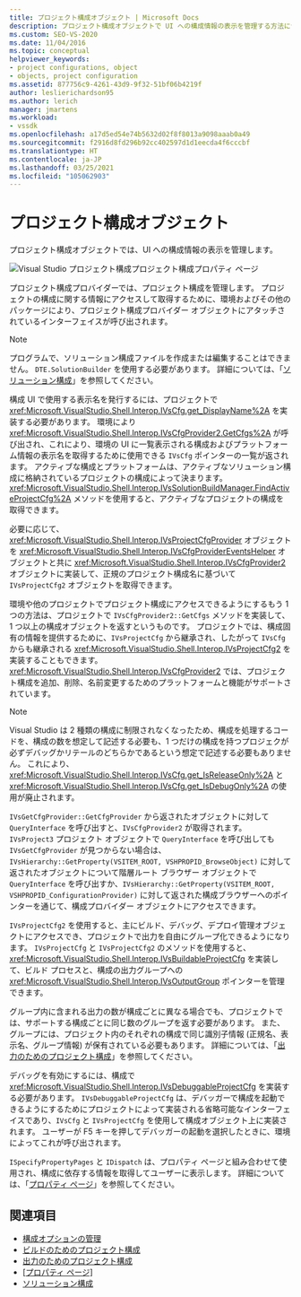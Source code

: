 ```yaml
---
title: プロジェクト構成オブジェクト | Microsoft Docs
description: プロジェクト構成オブジェクトで UI への構成情報の表示を管理する方法について説明します。
ms.custom: SEO-VS-2020
ms.date: 11/04/2016
ms.topic: conceptual
helpviewer_keywords:
- project configurations, object
- objects, project configuration
ms.assetid: 877756c9-4261-43d9-9f32-51bf06b4219f
author: leslierichardson95
ms.author: lerich
manager: jmartens
ms.workload:
- vssdk
ms.openlocfilehash: a17d5ed54e74b5632d02f8f8013a9098aaab0a49
ms.sourcegitcommit: f2916d8fd296b92cc402597d1d1eecda4f6cccbf
ms.translationtype: HT
ms.contentlocale: ja-JP
ms.lasthandoff: 03/25/2021
ms.locfileid: "105062903"
---
```

# <a name="project-configuration-object"></a>プロジェクト構成オブジェクト
プロジェクト構成オブジェクトでは、UI への構成情報の表示を管理します。

 ![Visual Studio プロジェクト構成](../../extensibility/internals/media/vsprojectcfg.gif "vsProjectCfg")プロジェクト構成プロパティ ページ

 プロジェクト構成プロバイダーでは、プロジェクト構成を管理します。 プロジェクトの構成に関する情報にアクセスして取得するために、環境およびその他のパッケージにより、プロジェクト構成プロバイダー オブジェクトにアタッチされているインターフェイスが呼び出されます。

> [!NOTE]
> プログラムで、ソリューション構成ファイルを作成または編集することはできません。 `DTE.SolutionBuilder` を使用する必要があります。 詳細については、「[ソリューション構成](../../extensibility/internals/solution-configuration.md)」を参照してください。

 構成 UI で使用する表示名を発行するには、プロジェクトで <xref:Microsoft.VisualStudio.Shell.Interop.IVsCfg.get_DisplayName%2A> を実装する必要があります。 環境により <xref:Microsoft.VisualStudio.Shell.Interop.IVsCfgProvider2.GetCfgs%2A> が呼び出され、これにより、環境の UI に一覧表示される構成およびプラットフォーム情報の表示名を取得するために使用できる `IVsCfg` ポインターの一覧が返されます。 アクティブな構成とプラットフォームは、アクティブなソリューション構成に格納されているプロジェクトの構成によって決まります。 <xref:Microsoft.VisualStudio.Shell.Interop.IVsSolutionBuildManager.FindActiveProjectCfg%2A> メソッドを使用すると、アクティブなプロジェクトの構成を取得できます。

 必要に応じて、<xref:Microsoft.VisualStudio.Shell.Interop.IVsProjectCfgProvider> オブジェクトを <xref:Microsoft.VisualStudio.Shell.Interop.IVsCfgProviderEventsHelper> オブジェクトと共に <xref:Microsoft.VisualStudio.Shell.Interop.IVsCfgProvider2> オブジェクトに実装して、正規のプロジェクト構成名に基づいて `IVsProjectCfg2` オブジェクトを取得できます。

 環境や他のプロジェクトでプロジェクト構成にアクセスできるようにするもう 1 つの方法は、プロジェクトで `IVsCfgProvider2::GetCfgs` メソッドを実装して、1 つ以上の構成オブジェクトを返すというものです。 プロジェクトでは、構成固有の情報を提供するために、`IVsProjectCfg` から継承され、したがって `IVsCfg` からも継承される <xref:Microsoft.VisualStudio.Shell.Interop.IVsProjectCfg2> を実装することもできます。 <xref:Microsoft.VisualStudio.Shell.Interop.IVsCfgProvider2> では、プロジェクト構成を追加、削除、名前変更するためのプラットフォームと機能がサポートされています。

> [!NOTE]
> Visual Studio は 2 種類の構成に制限されなくなったため、構成を処理するコードを、構成の数を想定して記述する必要も、1 つだけの構成を持つプロジェクが必ずデバッグかリテールのどちらかであるという想定で記述する必要もありません。 これにより、<xref:Microsoft.VisualStudio.Shell.Interop.IVsCfg.get_IsReleaseOnly%2A> と <xref:Microsoft.VisualStudio.Shell.Interop.IVsCfg.get_IsDebugOnly%2A> の使用が廃止されます。

 `IVsGetCfgProvider::GetCfgProvider` から返されたオブジェクトに対して `QueryInterface` を呼び出すと、`IVsCfgProvider2` が取得されます。 `IVsProject3` プロジェクト オブジェクトで `QueryInterface` を呼び出しても `IVsGetCfgProvider` が見つからない場合は、`IVsHierarchy::GetProperty(VSITEM_ROOT, VSHPROPID_BrowseObject)` に対して返されたオブジェクトについて階層ルート ブラウザー オブジェクトで `QueryInterface` を呼び出すか、`IVsHierarchy::GetProperty(VSITEM_ROOT, VSHPROPID_ConfigurationProvider)` に対して返された構成ブラウザーへのポインターを通じて、構成プロバイダー オブジェクトにアクセスできます。

 `IVsProjectCfg2` を使用すると、主にビルド、デバッグ、デプロイ管理オブジェクトにアクセスでき、プロジェクトで出力を自由にグループ化できるようになります。 `IVsProjectCfg` と `IVsProjectCfg2` のメソッドを使用すると、<xref:Microsoft.VisualStudio.Shell.Interop.IVsBuildableProjectCfg> を実装して、ビルド プロセスと、構成の出力グループへの <xref:Microsoft.VisualStudio.Shell.Interop.IVsOutputGroup> ポインターを管理できます。

 グループ内に含まれる出力の数が構成ごとに異なる場合でも、プロジェクトでは、サポートする構成ごとに同じ数のグループを返す必要があります。 また、グループには、プロジェクト内のそれぞれの構成で同じ識別子情報 (正規名、表示名、グループ情報) が保有されている必要もあります。 詳細については、「[出力のためのプロジェクト構成](../../extensibility/internals/project-configuration-for-output.md)」を参照してください。

 デバッグを有効にするには、構成で <xref:Microsoft.VisualStudio.Shell.Interop.IVsDebuggableProjectCfg> を実装する必要があります。 `IVsDebuggableProjectCfg` は、デバッガーで構成を起動できるようにするためにプロジェクトによって実装される省略可能なインターフェイスであり、`IVsCfg` と `IVsProjectCfg` を使用して構成オブジェクト上に実装されます。 ユーザーが F5 キーを押してデバッガーの起動を選択したときに、環境によってこれが呼び出されます。

 `ISpecifyPropertyPages` と `IDispatch` は、プロパティ ページと組み合わせて使用され、構成に依存する情報を取得してユーザーに表示します。 詳細については、「[プロパティ ページ](../../extensibility/internals/property-pages.md)」を参照してください。

## <a name="see-also"></a>関連項目
- [構成オプションの管理](../../extensibility/internals/managing-configuration-options.md)
- [ビルドのためのプロジェクト構成](../../extensibility/internals/project-configuration-for-building.md)
- [出力のためのプロジェクト構成](../../extensibility/internals/project-configuration-for-output.md)
- [[プロパティ ページ]](../../extensibility/internals/property-pages.md)
- [ソリューション構成](../../extensibility/internals/solution-configuration.md)
